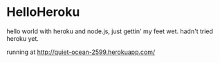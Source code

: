 HelloHeroku
===========

hello world with heroku and node.js, just gettin' my feet wet. hadn't tried heroku yet.

running at http://quiet-ocean-2599.herokuapp.com/
